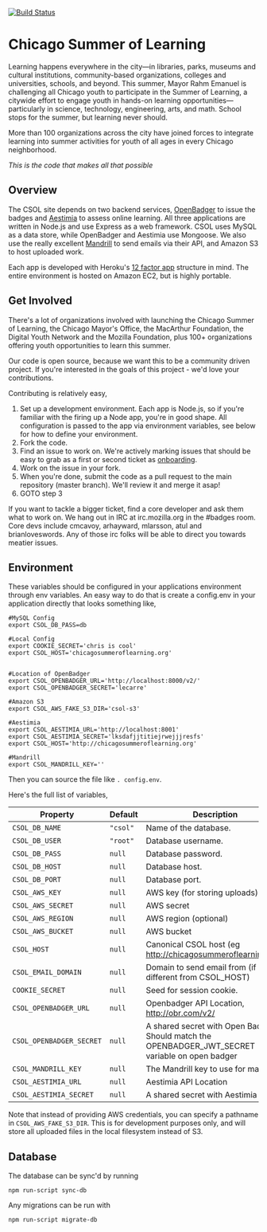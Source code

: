 [![Build Status](https://travis-ci.org/mozilla/CSOL-site.png?branch=master)](https://travis-ci.org/mozilla/CSOL-site)

# Chicago Summer of Learning

Learning happens everywhere in the city—in libraries, parks, museums and cultural institutions, community-based organizations, colleges and universities, schools, and beyond. This summer, Mayor Rahm Emanuel is challenging all Chicago youth to participate in the Summer of Learning, a citywide effort to engage youth in hands-on learning opportunities—particularly in science, technology, engineering, arts, and math. School stops for the summer, but learning never should.

More than 100 organizations across the city have joined forces to integrate learning into summer activities for youth of all ages in every Chicago neighborhood.

*This is the code that makes all that possible*

## Overview

The CSOL site depends on two backend services, [OpenBadger](http://github.com/mozilla/openbadger) to issue the badges and [Aestimia](http://github.com/mozilla/aestimia) to assess online learning. All three applications are written in Node.js and use Express as a web framework. CSOL uses MySQL as a data store, while OpenBadger and Aestimia use Mongoose. We also use the really excellent [Mandrill](http://mandrillapp.com) to send emails via their API, and Amazon S3 to host uploaded work.

Each app is developed with Heroku's [12 factor app](http://www.12factor.net/) structure in mind. The entire environment is hosted on Amazon EC2, but is highly portable.

## Get Involved

There's a lot of organizations involved with launching the Chicago Summer of Learning, the Chicago Mayor's Office, the MacArthur Foundation, the Digital Youth Network and the Mozilla Foundation, plus 100+ organizations offering youth opportunities to learn this summer.

Our code is open source, because we want this to be a community driven project. If you're interested in the goals of this project - we'd love your contributions.

Contributing is relatively easy,

1. Set up a development environment. Each app is Node.js, so if you're familiar with the firing up a Node app, you're in good shape. All configuration is passed to the app via environment variables, see below for how to define your environment.
2. Fork the code.
3. Find an issue to work on. We're actively marking issues that should be easy to grab as a first or second ticket as [onboarding](https://github.com/mozilla/csol-site/issues?labels=onboard&state=open).
4. Work on the issue in your fork.
5. When you're done, submit the code as a pull request to the main repository (master branch). We'll review it and merge it asap!
6. GOTO step 3

If you want to tackle a bigger ticket, find a core developer and ask them what to work on. We hang out in IRC at irc.mozilla.org in the #badges room. Core devs include cmcavoy, arhayward, mlarsson, atul and brianloveswords. Any of those irc folks will be able to direct you towards meatier issues.

## Environment

These variables should be configured in your applications environment through env variables. An easy way to do that is create a config.env in your application directly that looks something like,

```
#MySQL Config
export CSOL_DB_PASS=db

#Local Config
export COOKIE_SECRET='chris is cool'
export CSOL_HOST='chicagosummeroflearning.org'


#Location of OpenBadger
export CSOL_OPENBADGER_URL='http://localhost:8000/v2/'
export CSOL_OPENBADGER_SECRET='lecarre'

#Amazon S3
export CSOL_AWS_FAKE_S3_DIR='csol-s3'

#Aestimia
export CSOL_AESTIMIA_URL='http://localhost:8001'
export CSOL_AESTIMIA_SECRET='lksdafjjtitiejrwejjjresfs'
export CSOL_HOST='http://chicagosummeroflearning.org'

#Mandrill
export CSOL_MANDRILL_KEY=''
```

Then you can source the file like `. config.env`.

Here's the full list of variables,

Property            | Default  | Description
--------------------|----------|-------------------------
`CSOL_DB_NAME`      | `"csol"` | Name of the database.
`CSOL_DB_USER`      | `"root"` | Database username.
`CSOL_DB_PASS`      | `null`   | Database password.
`CSOL_DB_HOST`      | `null`   | Database host.
`CSOL_DB_PORT`      | `null`   | Database port.
`CSOL_AWS_KEY`      | `null`   | AWS key (for storing uploads)
`CSOL_AWS_SECRET`   | `null`   | AWS secret
`CSOL_AWS_REGION`   | `null`   | AWS region (optional)
`CSOL_AWS_BUCKET`   | `null`   | AWS bucket
`CSOL_HOST`         | `null`   | Canonical CSOL host (eg http://chicagosummeroflearning.org)
`CSOL_EMAIL_DOMAIN` | `null`   | Domain to send email from (if different from CSOL_HOST)
`COOKIE_SECRET`     | `null`   | Seed for session cookie.
`CSOL_OPENBADGER_URL`    | `null` | Openbadger API Location, http://obr.com/v2/
`CSOL_OPENBADGER_SECRET` | `null` | A shared secret with Open Badger. Should match the OPENBADGER_JWT_SECRET variable on open badger
`CSOL_MANDRILL_KEY` | `null` | The Mandrill key to use for mailings.
`CSOL_AESTIMIA_URL`      | `null` | Aestimia API Location
`CSOL_AESTIMIA_SECRET`   | `null` | A shared secret with Aestimia

Note that instead of providing AWS credentials, you can specify a pathname
in `CSOL_AWS_FAKE_S3_DIR`. This is for development purposes only, and
will store all uploaded files in the local filesystem instead of S3.

## Database

The database can be sync'd by running

    npm run-script sync-db

Any migrations can be run with

    npm run-script migrate-db
